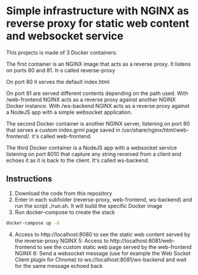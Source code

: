 # Simple infrastructure with NGINX as reverse proxy for static web content and websocket service

This projects is made of 3 Docker containers.

The first container is an NGINX image that acts as a reverse proxy. It listens on ports 80 and 81. It-s called reverse-proxy

On port 80 it serves the default index.html

On port 81 are served different contents depending on the path used. With /web-frontend NGINX acts as a reverse
proxy against another NGINX Docker instance. With /ws-backend NGINX acts as a reverse proxy against a NodeJS app
with a simple websocket application.

The second Docker container is another NGINX server, listening on port 80 that serves a custom index.grml page
saved in /usr/share/nginx/html/web-frontend/. it's called web-frontend.

The third Docker container is a NodeJS app with a websocket service listening on port 8010 that capture any string
received from a client end echoes it as it is back to the client. It's called ws-backend.

## Instructions

1. Download the code from this repository
2. Enter in each subfolder (reverse-proxy, web-frontend, ws-backend) and run the script ./run.sh. It will build
   the specific Docker image
3. Run docker-compose to create the stack

```bash
docker-compose up -d
```

4. Access to http://localhost:8080 to see the static web content served by the reverse-proxy NGINX
5: Access to http://localhost:8081/web-frontend to see the custom static web page served by the web-frontend NGINX
6: Send a websocket message (use for example the Web Socket Client plugin for Chrome) to ws://localhost:8081/ws-backend
   and wait for the same message echoed back
